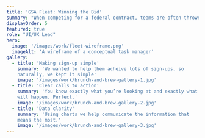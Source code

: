 ```yaml
---
title: 'GSA Fleet: Winning the Bid'
summary: "When competing for a federal contract, teams are often thrown together for a rapid-fire technical challenge. The idea is to demonstrate not only that a given organization has the technical skills, but that the proposed team can work together to achieve a goal, using a given framework."
displayOrder: 5
featured: true
role: "UI/UX Lead"
hero:
  image: '/images/work/fleet-wireframe.png'
  imageAlt: 'A wireframe of a conceptual task manager'
gallery:
  - title: 'Making sign-up simple'
    summary: 'We wanted to help them acheive lots of sign-ups, so
    naturally, we kept it simple'
    image: '/images/work/brunch-and-brew-gallery-1.jpg'
  - title: 'Clear calls to action'
    summary: 'You know exactly what you’re looking at and exactly what
    will happen. Perfect.'
    image: '/images/work/brunch-and-brew-gallery-2.jpg'
  - title: 'Data clarity'
    summary: 'Using charts we help communicate the information that
    means the most.'
    image: '/images/work/brunch-and-brew-gallery-3.jpg'
---
```

